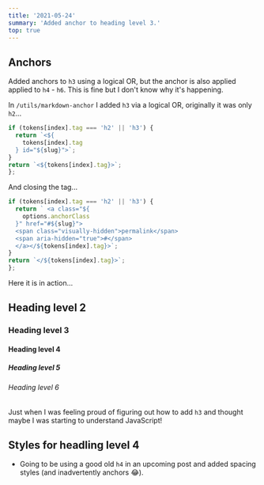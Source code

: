 ```yaml
---
title: '2021-05-24'
summary: 'Added anchor to heading level 3.'
top: true
---
```


## Anchors
Added anchors to <code>h3</code> using a logical OR, but the anchor is also applied applied to <code>h4</code> - <code>h6</code>. This is fine but I don't know why it's happening.

In <code>/utils/markdown-anchor</code> I added <code>h3</code> via a logical OR, originally it was only <code>h2</code>...

```js
if (tokens[index].tag === 'h2' || 'h3') {
  return `<${
    tokens[index].tag
  } id="${slug}">`;
}
return `<${tokens[index].tag}>`;
};
```

And closing the tag...

```js
if (tokens[index].tag === 'h2' || 'h3') {
  return ` <a class="${
    options.anchorClass
  }" href="#${slug}">
  <span class="visually-hidden">permalink</span>
  <span aria-hidden="true">#</span>
  </a></${tokens[index].tag}>`;
}
return `</${tokens[index].tag}>`;
};
```

Here it is in action...

## Heading level 2
### Heading level 3
#### Heading level 4
##### Heading level 5
###### Heading level 6

Just when I was feeling proud of figuring out how to add <code>h3</code> and thought maybe I was starting to understand JavaScript!

## Styles for headling level 4
* Going to be using a good old <code>h4</code> in an upcoming post and added spacing styles (and inadvertently anchors 😂).
